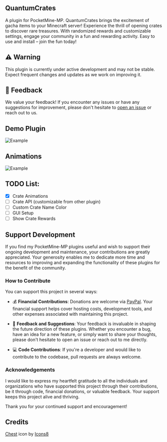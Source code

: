 ## QuantumCrates
A plugin for PocketMine-MP. QuantumCrates brings the excitement of gacha items to your Minecraft server! Experience the thrill of opening crates to discover rare treasures. With randomized rewards and customizable settings, engage your community in a fun and rewarding activity. Easy to use and install – join the fun today!

## ⚠️ Warning
This plugin is currently under active development and may not be stable. Expect frequent changes and updates as we work on improving it.

## 📢 Feedback
We value your feedback! If you encounter any issues or have any suggestions for improvement, please don't hesitate to [open an issue](https://github.com/nicholass003/QuantumCrates/issues) or reach out to us.

## Demo Plugin
![Example](assets/demo.gif)

## Animations
![Example](assets/animation_linear.gif)

## TODO List:
- [x] Crate Animations
- [ ] Crate API (customizable from other plugin)
- [ ] Custom Crate Name Color
- [ ] GUI Setup
- [ ] Show Crate Rewards

## Support Development

If you find my PocketMine-MP plugins useful and wish to support their ongoing development and maintenance, your contributions are greatly appreciated. Your generosity enables me to dedicate more time and resources to improving and expanding the functionality of these plugins for the benefit of the community.

### How to Contribute

You can support this project in several ways:

- 💰 **Financial Contributions**: Donations are welcome via [PayPal](https://paypal.me/FireRashkar). Your financial support helps cover hosting costs, development tools, and other expenses associated with maintaining this project.
  
- 📝 **Feedback and Suggestions**: Your feedback is invaluable in shaping the future direction of these plugins. Whether you encounter a bug, have an idea for a new feature, or simply want to share your thoughts, please don't hesitate to open an issue or reach out to me directly.
  
- 💻 **Code Contributions**: If you're a developer and would like to contribute to the codebase, pull requests are always welcome.
  
### Acknowledgements

I would like to express my heartfelt gratitude to all the individuals and organizations who have supported this project through their contributions, be it through code, financial donations, or valuable feedback. Your support keeps this project alive and thriving.

Thank you for your continued support and encouragement!

## Credits
<a target="_blank" href="https://icons8.com/icon/K7i3YC8sO2n5/chest">Chest</a> icon by <a target="_blank" href="https://icons8.com">Icons8</a>